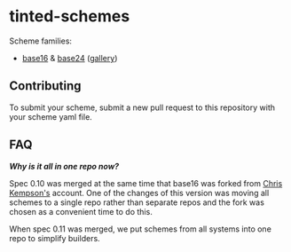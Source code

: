 # tinted-schemes

Scheme families:

- [base16] & [base24]
  ([gallery](https://tinted-theming.github.io/tinted-gallery/))

## Contributing

To submit your scheme, submit a new pull request to this repository with your
scheme yaml file.

## FAQ

***Why is it all in one repo now?***

Spec 0.10 was merged at the same time that base16 was forked from [Chris
Kempson's](https://github.com/chriskempson) account. One of the changes of this
version was moving all schemes to a single repo rather than separate repos and
the fork was chosen as a convenient time to do this.

When spec 0.11 was merged, we put schemes from all systems into one repo to
simplify builders.

[base16]: ./base16
[base24]: ./base24
